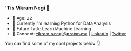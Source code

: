 ### 'Tis Vikram Negi 👋

- 🌱 Age: 22
- 🔭 Currently I'm learning Python for Data Analysis
- 🗿 Future Task: Learn Machine Learning
- 🚀 Connect: vikram.s.negi@proton.me | [LinkedIn](https://www.linkedin.com/in/vikram-singh-negi/) | [Twitter](https://twitter.com/lostvikx)

You can find some of my cool projects below 👇
